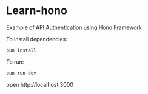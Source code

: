 # Learn-hono
Example of API Authentication using Hono Framework

To install dependencies:
```sh
bun install
```

To run:
```sh
bun run dev
```

open http://localhost:3000
